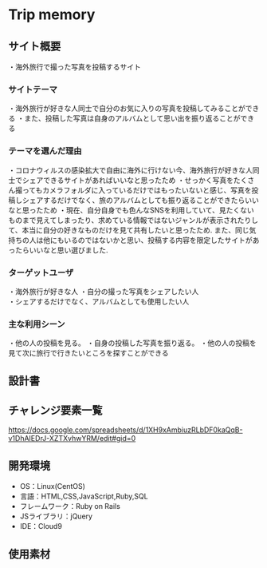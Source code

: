 # Trip memory

## サイト概要
・海外旅行で撮った写真を投稿するサイト

### サイトテーマ
・海外旅行が好きな人同士で自分のお気に入りの写真を投稿してみることができる
・また、投稿した写真は自身のアルバムとして思い出を振り返ることができる


### テーマを選んだ理由
・コロナウィルスの感染拡大で自由に海外に行けない今、海外旅行が好きな人同士でシェアできるサイトがあればいいなと思ったため
・せっかく写真をたくさん撮ってもカメラフォルダに入っているだけではもったいないと感じ、写真を投稿しシェアするだけでなく、旅のアルバムとしても振り返ることができたらいいなと思ったため
・現在、自分自身でも色んなSNSを利用していて、見たくないものまで見えてしまったり、求めている情報ではないジャンルが表示されたりして、本当に自分の好きなものだけを見て共有したいと思ったため.
また、同じ気持ちの人は他にもいるのではないかと思い、投稿する内容を限定したサイトがあったらいいなと思い選びました.

### ターゲットユーザ
・海外旅行が好きな人
・自分の撮った写真をシェアしたい人<br>
・シェアするだけでなく、アルバムとしても使用したい人

### 主な利用シーン
・他の人の投稿を見る。
・自身の投稿した写真を振り返る。
・他の人の投稿を見て次に旅行で行きたいところを探すことができる

## 設計書


## チャレンジ要素一覧
https://docs.google.com/spreadsheets/d/1XH9xAmbiuzRLbDF0kaQqB-v1DhAIEDrJ-XZTXvhwYRM/edit#gid=0

## 開発環境
- OS：Linux(CentOS)
- 言語：HTML,CSS,JavaScript,Ruby,SQL
- フレームワーク：Ruby on Rails
- JSライブラリ：jQuery
- IDE：Cloud9

## 使用素材
<!--- 外部サービスの画像素材・音声素材を使用した場合は、必ずサービス名とURLを明記してください。-->
<!--- 使用しない場合は、使用素材の項目をREADMEから削除してください。-->